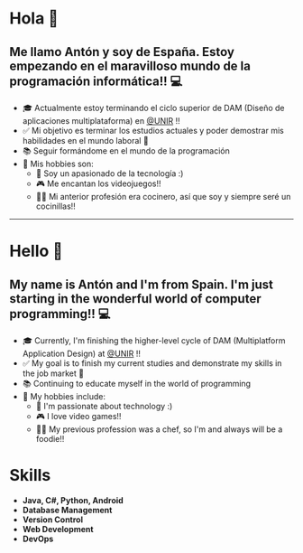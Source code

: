 # Hola :wave:

## Me llamo Antón y soy de España. Estoy empezando en el maravilloso mundo de la programación informática!! :computer:

- :mortar_board: Actualmente estoy terminando el ciclo superior de DAM (Diseño de aplicaciones multiplataforma) en [@UNIR](https://www.unir.net/) !!
- :white_check_mark: Mi objetivo es terminar los estudios actuales y poder demostrar mis habilidades en el mundo laboral :briefcase:
- :books: Seguir formándome en el mundo de la programación
- :dancer: Mis hobbies son:
  - :robot: Soy un apasionado de la tecnología :)
  - :video_game: Me encantan los videojuegos!!
  - :man_cook: Mi anterior profesión era cocinero, así que soy y siempre seré un cocinillas!!

---

# Hello :wave:

## My name is Antón and I'm from Spain. I'm just starting in the wonderful world of computer programming!! :computer:

- :mortar_board: Currently, I'm finishing the higher-level cycle of DAM (Multiplatform Application Design) at [@UNIR](https://www.unir.net/) !!
- :white_check_mark: My goal is to finish my current studies and demonstrate my skills in the job market :briefcase:
- :books: Continuing to educate myself in the world of programming
- :dancer: My hobbies include:
  - :robot: I'm passionate about technology :)
  - :video_game: I love video games!!
  - :man_cook: My previous profession was a chef, so I'm and always will be a foodie!!

# Skills

- **Java, C#, Python, Android**
- **Database Management**
- **Version Control** 
- **Web Development**
- **DevOps**

